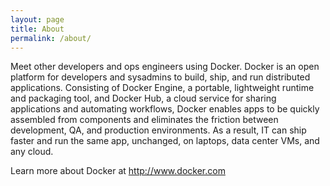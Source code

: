 ```yaml
---
layout: page
title: About
permalink: /about/
---
```

Meet other developers and ops engineers using Docker. Docker is an open
platform for developers and sysadmins to build, ship, and run distributed
applications. Consisting of Docker Engine, a portable, lightweight runtime
and packaging tool, and Docker Hub, a cloud service for sharing applications
and automating workflows, Docker enables apps to be quickly assembled from
components and eliminates the friction between development, QA, and
production environments. As a result, IT can ship faster and run the same
app, unchanged, on laptops, data center VMs, and any cloud.

Learn more about Docker at http://www.docker.com

